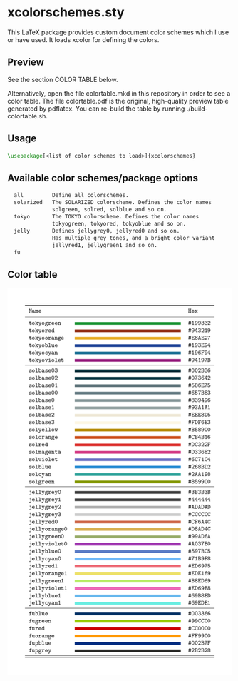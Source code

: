 xcolorschemes.sty
=================

This LaTeX package provides custom document color schemes which I use or
have used. It loads xcolor for defining the colors.

Preview
-------

See the section COLOR TABLE below.

Alternatively, open the file colortable.mkd in this repository in order
to see a color table. The file colortable.pdf is the original,
high-quality preview table generated by pdflatex. You can re-build the
table by running ./build-colortable.sh.

Usage
-----

```tex
\usepackage[<list of color schemes to load>]{xcolorschemes}
```

Available color schemes/package options
---------------------------------------

```
  all         Define all colorschemes.
  solarized   The SOLARIZED colorscheme. Defines the color names
              solgreen, solred, solblue and so on.
  tokyo       The TOKYO colorscheme. Defines the color names
              tokyogreen, tokyored, tokyoblue and so on.
  jelly       Defines jellygrey0, jellyred0 and so on.
              Has multiple grey tones, and a bright color variant
              jellyred1, jellygreen1 and so on.
  fu          
```

Color table
-----------

![Color scheme preview](https://raw.githubusercontent.com/2ion/xcolorschemes.sty/master/colortable.png)
